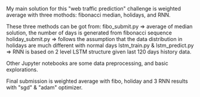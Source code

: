 My main solution for this "web traffic prediction" challenge is weighted average with three mothods: fibonacci median, holidays, and RNN.

These three methods can be got from:
fibo_submit.py => average of median solution, the number of days is generated from fibonacci sequence
holiday_submit.py => follows the assumption that the data distribution in holidays are much different with normal days
lstm_train.py & lstm_predict.py => RNN is based on 2 level LSTM structure given last 120 days history data.


Other Jupyter notebooks are some data preprocessing, and basic explorations.

Final submission is weighted average with fibo, holiday and 3 RNN results with "sgd" & "adam" optimizer.

